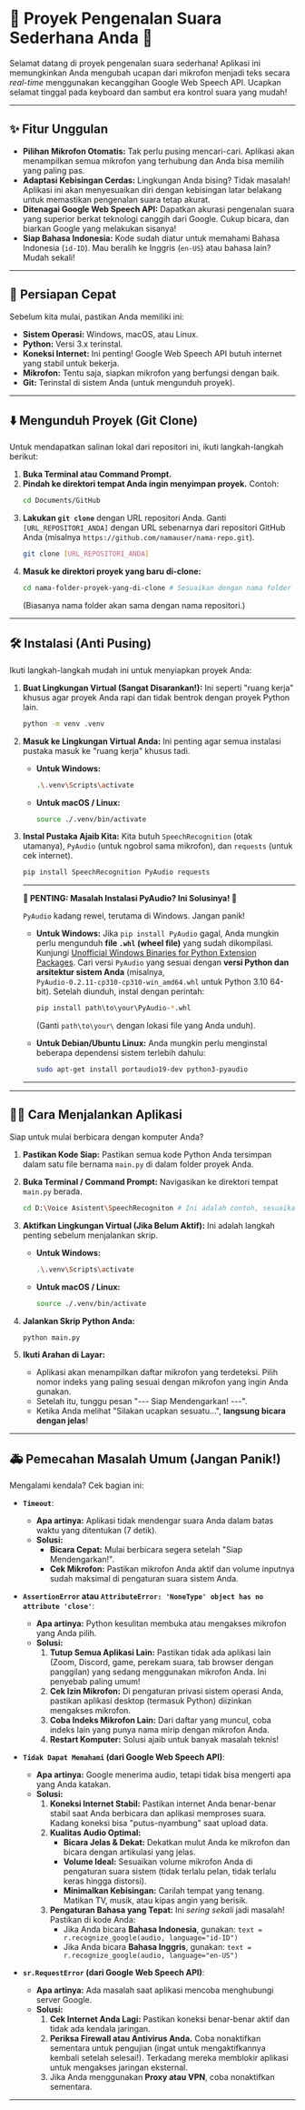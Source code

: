 # 🎤 Proyek Pengenalan Suara Sederhana Anda 📝

Selamat datang di proyek pengenalan suara sederhana! Aplikasi ini memungkinkan Anda mengubah ucapan dari mikrofon menjadi teks secara *real-time* menggunakan kecanggihan Google Web Speech API. Ucapkan selamat tinggal pada keyboard dan sambut era kontrol suara yang mudah!

---

## ✨ Fitur Unggulan

* **Pilihan Mikrofon Otomatis:** Tak perlu pusing mencari-cari. Aplikasi akan menampilkan semua mikrofon yang terhubung dan Anda bisa memilih yang paling pas.
* **Adaptasi Kebisingan Cerdas:** Lingkungan Anda bising? Tidak masalah! Aplikasi ini akan menyesuaikan diri dengan kebisingan latar belakang untuk memastikan pengenalan suara tetap akurat.
* **Ditenagai Google Web Speech API:** Dapatkan akurasi pengenalan suara yang superior berkat teknologi canggih dari Google. Cukup bicara, dan biarkan Google yang melakukan sisanya!
* **Siap Bahasa Indonesia:** Kode sudah diatur untuk memahami Bahasa Indonesia (`id-ID`). Mau beralih ke Inggris (`en-US`) atau bahasa lain? Mudah sekali!

---

## 🚀 Persiapan Cepat

Sebelum kita mulai, pastikan Anda memiliki ini:

* **Sistem Operasi:** Windows, macOS, atau Linux.
* **Python:** Versi 3.x terinstal.
* **Koneksi Internet:** Ini penting! Google Web Speech API butuh internet yang stabil untuk bekerja.
* **Mikrofon:** Tentu saja, siapkan mikrofon yang berfungsi dengan baik.
* **Git:** Terinstal di sistem Anda (untuk mengunduh proyek).

---

## ⬇️ Mengunduh Proyek (Git Clone)

Untuk mendapatkan salinan lokal dari repositori ini, ikuti langkah-langkah berikut:

1.  **Buka Terminal atau Command Prompt.**
2.  **Pindah ke direktori tempat Anda ingin menyimpan proyek.** Contoh:
    ```bash
    cd Documents/GitHub
    ```
3.  **Lakukan `git clone`** dengan URL repositori Anda. Ganti `[URL_REPOSITORI_ANDA]` dengan URL sebenarnya dari repositori GitHub Anda (misalnya `https://github.com/namauser/nama-repo.git`).
    ```bash
    git clone [URL_REPOSITORI_ANDA]
    ```
4.  **Masuk ke direktori proyek yang baru di-clone:**
    ```bash
    cd nama-folder-proyek-yang-di-clone # Sesuaikan dengan nama folder repositori Anda
    ```
    (Biasanya nama folder akan sama dengan nama repositori.)

---

## 🛠️ Instalasi (Anti Pusing)

Ikuti langkah-langkah mudah ini untuk menyiapkan proyek Anda:

1.  **Buat Lingkungan Virtual (Sangat Disarankan!):**
    Ini seperti "ruang kerja" khusus agar proyek Anda rapi dan tidak bentrok dengan proyek Python lain.

    ```bash
    python -m venv .venv
    ```

2.  **Masuk ke Lingkungan Virtual Anda:**
    Ini penting agar semua instalasi pustaka masuk ke "ruang kerja" khusus tadi.

    * **Untuk Windows:**
        ```bash
        .\.venv\Scripts\activate
        ```
    * **Untuk macOS / Linux:**
        ```bash
        source ./.venv/bin/activate
        ```

3.  **Instal Pustaka Ajaib Kita:**
    Kita butuh `SpeechRecognition` (otak utamanya), `PyAudio` (untuk ngobrol sama mikrofon), dan `requests` (untuk cek internet).

    ```bash
    pip install SpeechRecognition PyAudio requests
    ```

    ---

    **🚨 PENTING: Masalah Instalasi PyAudio? Ini Solusinya! 🚨**

    `PyAudio` kadang rewel, terutama di Windows. Jangan panik!

    * **Untuk Windows:**
        Jika `pip install PyAudio` gagal, Anda mungkin perlu mengunduh **file `.whl` (wheel file)** yang sudah dikompilasi. Kunjungi [Unofficial Windows Binaries for Python Extension Packages](https://www.lfd.uci.edu/~gohlke/pythonlibs/#pyaudio). Cari versi `PyAudio` yang sesuai dengan **versi Python dan arsitektur sistem Anda** (misalnya, `PyAudio‑0.2.11‑cp310‑cp310‑win_amd64.whl` untuk Python 3.10 64-bit). Setelah diunduh, instal dengan perintah:
        ```bash
        pip install path\to\your\PyAudio‑*.whl
        ```
        (Ganti `path\to\your\` dengan lokasi file yang Anda unduh).

    * **Untuk Debian/Ubuntu Linux:**
        Anda mungkin perlu menginstal beberapa dependensi sistem terlebih dahulu:
        ```bash
        sudo apt-get install portaudio19-dev python3-pyaudio
        ```

    ---

---

## 🏃‍♀️ Cara Menjalankan Aplikasi

Siap untuk mulai berbicara dengan komputer Anda?

1.  **Pastikan Kode Siap:**
    Pastikan semua kode Python Anda tersimpan dalam satu file bernama `main.py` di dalam folder proyek Anda.

2.  **Buka Terminal / Command Prompt:**
    Navigasikan ke direktori tempat `main.py` berada.

    ```bash
    cd D:\Voice Asistent\SpeechRecogniton # Ini adalah contoh, sesuaikan dengan lokasi clone Anda
    ```

3.  **Aktifkan Lingkungan Virtual (Jika Belum Aktif):**
    Ini adalah langkah penting sebelum menjalankan skrip.

    * **Untuk Windows:**
        ```bash
        .\.venv\Scripts\activate
        ```
    * **Untuk macOS / Linux:**
        ```bash
        source ./.venv/bin/activate
        ```

4.  **Jalankan Skrip Python Anda:**

    ```bash
    python main.py
    ```

5.  **Ikuti Arahan di Layar:**
    * Aplikasi akan menampilkan daftar mikrofon yang terdeteksi. Pilih nomor indeks yang paling sesuai dengan mikrofon yang ingin Anda gunakan.
    * Setelah itu, tunggu pesan "--- Siap Mendengarkan! ---".
    * Ketika Anda melihat "Silakan ucapkan sesuatu...", **langsung bicara dengan jelas**!

---

## 🚑 Pemecahan Masalah Umum (Jangan Panik!)

Mengalami kendala? Cek bagian ini:

* **`Timeout`**:
    * **Apa artinya:** Aplikasi tidak mendengar suara Anda dalam batas waktu yang ditentukan (7 detik).
    * **Solusi:**
        * **Bicara Cepat:** Mulai berbicara segera setelah "Siap Mendengarkan!".
        * **Cek Mikrofon:** Pastikan mikrofon Anda aktif dan volume inputnya sudah maksimal di pengaturan suara sistem Anda.

* **`AssertionError` atau `AttributeError: 'NoneType' object has no attribute 'close'`**:
    * **Apa artinya:** Python kesulitan membuka atau mengakses mikrofon yang Anda pilih.
    * **Solusi:**
        1.  **Tutup Semua Aplikasi Lain:** Pastikan tidak ada aplikasi lain (Zoom, Discord, game, perekam suara, tab browser dengan panggilan) yang sedang menggunakan mikrofon Anda. Ini penyebab paling umum!
        2.  **Cek Izin Mikrofon:** Di pengaturan privasi sistem operasi Anda, pastikan aplikasi desktop (termasuk Python) diizinkan mengakses mikrofon.
        3.  **Coba Indeks Mikrofon Lain:** Dari daftar yang muncul, coba indeks lain yang punya nama mirip dengan mikrofon Anda.
        4.  **Restart Komputer:** Solusi ajaib untuk banyak masalah teknis!

* **`Tidak Dapat Memahami` (dari Google Web Speech API)**:
    * **Apa artinya:** Google menerima audio, tetapi tidak bisa mengerti apa yang Anda katakan.
    * **Solusi:**
        1.  **Koneksi Internet Stabil:** Pastikan internet Anda benar-benar stabil saat Anda berbicara dan aplikasi memproses suara. Kadang koneksi bisa "putus-nyambung" saat upload data.
        2.  **Kualitas Audio Optimal:**
            * **Bicara Jelas & Dekat:** Dekatkan mulut Anda ke mikrofon dan bicara dengan artikulasi yang jelas.
            * **Volume Ideal:** Sesuaikan volume mikrofon Anda di pengaturan suara sistem (tidak terlalu pelan, tidak terlalu keras hingga distorsi).
            * **Minimalkan Kebisingan:** Carilah tempat yang tenang. Matikan TV, musik, atau kipas angin yang berisik.
        3.  **Pengaturan Bahasa yang Tepat:** Ini *sering sekali* jadi masalah! Pastikan di kode Anda:
            * Jika Anda bicara **Bahasa Indonesia**, gunakan: `text = r.recognize_google(audio, language="id-ID")`
            * Jika Anda bicara **Bahasa Inggris**, gunakan: `text = r.recognize_google(audio, language="en-US")`

* **`sr.RequestError` (dari Google Web Speech API)**:
    * **Apa artinya:** Ada masalah saat aplikasi mencoba menghubungi server Google.
    * **Solusi:**
        1.  **Cek Internet Anda Lagi:** Pastikan koneksi benar-benar aktif dan tidak ada kendala jaringan.
        2.  **Periksa Firewall atau Antivirus Anda.** Coba nonaktifkan sementara untuk pengujian (ingat untuk mengaktifkannya kembali setelah selesai!). Terkadang mereka memblokir aplikasi untuk mengakses jaringan eksternal.
        3.  Jika Anda menggunakan **Proxy atau VPN**, coba nonaktifkan sementara.

---

